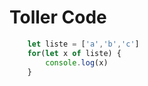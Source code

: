 # Toller Code


```javascript
	let liste = ['a','b','c']
	for(let x of liste) {
		console.log(x)
	}
```

